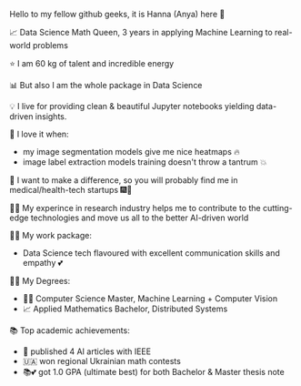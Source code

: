 Hello to my fellow github geeks, it is Hanna (Anya) here 🙌

📈 Data Science Math Queen, 3 years in applying Machine Learning to real-world problems

⭐️ I am 60 kg of talent and incredible energy 

📊 But also I am the whole package in Data Science 

💡 I live for providing clean & beautiful Jupyter notebooks yielding data-driven insights. 

💖 I love it when:
- my image segmentation models give me nice heatmaps 🔥 
- image label extraction models training doesn't throw a tantrum 💥 

🌿 I want to make a difference, so you will probably find me in medical/health-tech startups 🎆🔬 

👩‍🔬 My experince in research industry helps me to contribute to the cutting-edge technologies and move us all to the better AI-driven world 

👩‍💻 My work package: 
- Data Science tech flavoured with excellent communication skills and empathy 💕

👩‍🎓 My Degrees: 
- 👩‍💻 Computer Science Master, Machine Learning + Computer Vision 
- 📈 Applied Mathematics Bachelor, Distributed Systems

📚 Top academic achievements: 
- 🥇 published 4 AI articles with IEEE 
- 🇺🇦 won regional Ukrainian math contests 
- 📚💕 got 1.0 GPA (ultimate best) for both Bachelor & Master thesis note 

